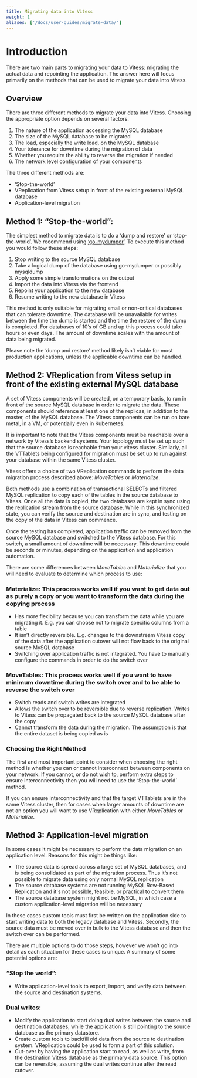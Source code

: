 ```yaml
---
title: Migrating data into Vitess
weight: 1
aliases: ['/docs/user-guides/migrate-data/'] 
---
```


# Introduction 

There are two main parts to migrating your data to Vitess: migrating the actual data and repointing the application. The answer here will focus primarily on the methods that can be used to migrate your data into Vitess.

## Overview

There are three different methods to migrate your data into Vitess. Choosing the appropriate option depends on several factors.
1. The nature of the application accessing the MySQL database
1. The size of the MySQL database to be migrated
1. The load, especially the write load, on the MySQL database
1. Your tolerance for downtime during the migration of data
1. Whether you require the ability to reverse the migration if needed
1. The network level configuration of your components

The three different methods are:

* ‘Stop-the-world’
* VReplication from Vitess setup in front of the existing external MySQL database
* Application-level migration

## Method 1: “Stop-the-world”:

The simplest method to migrate data is to do a ‘dump and restore’ or ‘stop-the-world’. We recommend using [‘go-mydumper’](https://github.com/aquarapid/go-mydumper). To execute this method you would follow these steps:
1. Stop writing to the source MySQL database
1. Take a logical dump of the database using go-mydumper or possibly mysqldump
1. Apply some simple transformations on the output
1. Import the data into Vitess via the frontend
1. Repoint your application to the new database  
1. Resume writing to the new database in Vitess 

This method is only suitable for migrating small or non-critical databases that can tolerate downtime. The database will be unavailable for writes between the time the dump is started and the time the restore of the dump is completed. For databases of 10’s of GB and up this process could take hours or even days. The amount of downtime scales with the amount of data being migrated.

Please note the ‘dump and restore’ method likely isn’t viable for most production applications, unless the applicable downtime can be handled. 

## Method 2: VReplication from Vitess setup in front of the existing external MySQL database 

A set of Vitess components will be created, on a temporary basis, to run in front of the source MySQL database in order to migrate the data. These components should reference at least one of the replicas, in addition to the master, of the MySQL database. The Vitess components can be run on bare metal, in a VM, or potentially even in Kubernetes. 

It is important to note that the Vitess components must be reachable over a network by Vitess’s backend systems. Your topology must be set up such that the source database is reachable from your vitess cluster. Similarly, all the VTTablets being configured for migration must be set up to run against your database within the same Vitess cluster.

Vitess offers a choice of two VReplication commands to perform the data migration process described above: *MoveTables* or *Materialize*.

Both methods use a combination of transactional SELECTs and filtered MySQL replication to copy each of the tables in the source database to Vitess. Once all the data is copied, the two databases are kept in sync using the replication stream from the source database. While in this synchronized state, you can verify the source and destination are in sync, and testing on the copy of the data in Vitess can commence.

Once the testing has completed, application traffic can be removed from the source MySQL database and switched to the Vitess database. For this switch, a small amount of downtime will be necessary. This downtime could be seconds or minutes, depending on the application and application automation.

There are some differences between *MoveTables* and *Materialize* that you will need to evaluate to determine which process to use:

### Materialize: This process works well if you want to get data out as purely a copy or you want to transform the data during the copying process

* Has more flexibility because you can transform the data while you are migrating it. E.g. you can choose not to migrate specific columns from a table
* It isn’t directly reversible. E.g. changes to the downstream Vitess copy of the data after the application cutover will not flow back to the original source MySQL database
* Switching over application traffic is not integrated. You have to manually configure the commands in order to do the switch over

### MoveTables: This process works well if you want to have minimum downtime during the switch over and to be able to reverse the switch over

* Switch reads and switch writes are integrated
* Allows the switch over to be reversible due to reverse replication. Writes to Vitess can be propagated back to the source MySQL database after the copy
* Cannot transform the data during the migration. The assumption is that the entire dataset is being copied as is

### Choosing the Right Method

The first and most important point to consider when choosing the right method is whether you can or cannot interconnect between components on your network. If you cannot, or do not wish to, perform extra steps to ensure interconnectivity then you will need to use the ‘Stop-the-world’ method. 

If you can ensure interconnectivity and that the target VTTablets are in the same Vitess cluster, then for cases when larger amounts of downtime are not an option you will want to use VReplication with either *MoveTables* or *Materialize*.

## Method 3: Application-level migration

In some cases it might be necessary to perform the data migration on an application level.  Reasons for this might be things like:

* The source data is spread across a large set of MySQL databases, and is being consolidated as part of the migration process. Thus it’s not possible to migrate data using only normal MySQL replication
* The source database systems are not running MySQL Row-Based Replication and it's not possible, feasible, or practical to convert them
* The source database system might not be MySQL, in which case a custom application-level migration will be necessary

In these cases custom tools must first be written on the application side to start writing data to both the legacy database and Vitess. Secondly, the source data must be moved over in bulk to the Vitess database and then the switch over can be performed.

There are multiple options to do those steps, however we won’t go into detail as each situation for these cases is unique. A summary of some potential options are:

### “Stop the world”:  

* Write application-level tools to export, import, and verify data between the source and destination systems.

### Dual writes:  

* Modify the application to start doing dual writes between the source and destination databases, while the application is still pointing to the source database as the primary datastore. 
* Create custom tools to backfill old data from the source to destination system. VReplication could be used to form a part of this solution.
* Cut-over by having the application start to read, as well as write, from the destination Vitess database as the primary data source. This option can be reversible, assuming the dual writes continue after the read cutover.

